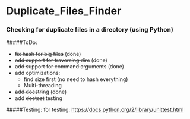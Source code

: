 # Duplicate_Files_Finder
### Checking for duplicate files in a directory (using Python)

#####ToDo:
* ~~fix hash for big files~~ (done)
* ~~add support for traversing dirs~~ (done)
* ~~add support for command arguments~~ (done)
* add optimizations:
  - find size first (no need to hash everything)
  - Multi-threading 
* ~~add docstring~~ (done)
* add ~~doctest~~ testing

#####Testing:
for testing: https://docs.python.org/2/library/unittest.html


